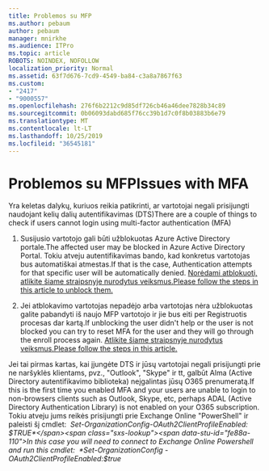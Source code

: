 ```yaml
---
title: Problemos su MFP
ms.author: pebaum
author: pebaum
manager: mnirkhe
ms.audience: ITPro
ms.topic: article
ROBOTS: NOINDEX, NOFOLLOW
localization_priority: Normal
ms.assetid: 63f7d676-7cd9-4549-ba84-c3a8a7867f63
ms.custom:
- "2417"
- "9000557"
ms.openlocfilehash: 276f6b2212c9d85df726cb46a46dee7828b34c89
ms.sourcegitcommit: 0b06093dabd685f76cc39b1d7c0f8b03883b6e79
ms.translationtype: MT
ms.contentlocale: lt-LT
ms.lasthandoff: 10/25/2019
ms.locfileid: "36545181"
---
```

# <a name="issues-with-mfa"></a><span data-ttu-id="fe88a-102">Problemos su MFP</span><span class="sxs-lookup"><span data-stu-id="fe88a-102">Issues with MFA</span></span>
<span data-ttu-id="fe88a-103">Yra keletas dalykų, kuriuos reikia patikrinti, ar vartotojai negali prisijungti naudojant kelių dalių autentifikavimas (DTS)</span><span class="sxs-lookup"><span data-stu-id="fe88a-103">There are a couple of things to check if users cannot login using multi-factor authentication (MFA)</span></span>

1. <span data-ttu-id="fe88a-104">Susijusio vartotojo gali būti užblokuotas Azure Active Directory portale.</span><span class="sxs-lookup"><span data-stu-id="fe88a-104">The affected user may be blocked in Azure Active Directory Portal.</span></span> <span data-ttu-id="fe88a-105">Tokiu atveju autentifikavimas bando, kad konkretus vartotojas bus automatiškai atmestas.</span><span class="sxs-lookup"><span data-stu-id="fe88a-105">If that is the case, Authentication attempts for that specific user will be automatically denied.</span></span> [<span data-ttu-id="fe88a-106">Norėdami atblokuoti, atlikite šiame straipsnyje nurodytus veiksmus.</span><span class="sxs-lookup"><span data-stu-id="fe88a-106">Please follow the steps in this article to unblock them.</span></span>](https://docs.microsoft.com/azure/active-directory/authentication/howto-mfa-mfasettings#block-and-unblock-users)

2. <span data-ttu-id="fe88a-107">Jei atblokavimo vartotojas nepadėjo arba vartotojas nėra užblokuotas galite pabandyti iš naujo MFP vartotojo ir jie bus eiti per Registruotis procesas dar kartą.</span><span class="sxs-lookup"><span data-stu-id="fe88a-107">If unblocking the user didn't help or the user is not blocked you can try to reset MFA for the user and they will go through the enroll process again.</span></span> [<span data-ttu-id="fe88a-108">Atlikite šiame straipsnyje nurodytus veiksmus.</span><span class="sxs-lookup"><span data-stu-id="fe88a-108">Please follow the steps in this article.</span></span>](https://docs.microsoft.com/azure/active-directory/authentication/howto-mfa-userdevicesettings#require-users-to-provide-contact-methods-again)

<span data-ttu-id="fe88a-109">Jei tai pirmas kartas, kai įjungėte DTS ir jūsų vartotojai negali prisijungti prie ne naršyklės klientams, pvz., "Outlook", "Skype" ir tt, galbūt Alma (Active Directory autentifikavimo biblioteka) neįgalintas jūsų O365 prenumeratą.</span><span class="sxs-lookup"><span data-stu-id="fe88a-109">If this is the first time you enabled MFA and your users are unable to login to non-browsers clients such as Outlook, Skype, etc, perhaps ADAL (Active Directory Authentication Library) is not enabled on your O365 subscription.</span></span> <span data-ttu-id="fe88a-110">Tokiu atveju jums reikės prisijungti prie Exchange Online "PowerShell" ir paleisti šį cmdlet:  *Set-OrganizationConfig-OAuth2ClientProfileEnabled: $TRUE*</span><span class="sxs-lookup"><span data-stu-id="fe88a-110">In this case you will need to connect to Exchange Online Powershell and run this cmdlet:  *Set-OrganizationConfig -OAuth2ClientProfileEnabled:$true*</span></span>